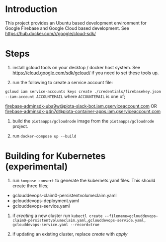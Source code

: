 # Introduction

This project provides an Ubuntu based development environment for Google Firebase and Google Cloud based development. See <https://hub.docker.com/r/google/cloud-sdk/>

# Steps

1. install gcloud tools on your desktop / docker host system.  See <https://cloud.google.com/sdk/gcloud/> if you need to set these tools up.

1. run the following to create a service account file:

`gcloud iam service-accounts keys create ./credentials/firebasekey.json --iam-account ACCOUNTEMAIL` where `ACCOUNTEMAIL` is one of;

firebase-adminsdk-uba9w@piota-slack-bot.iam.gserviceaccount.com OR
firebase-adminsdk-g4n7d@piota-container-apps.iam.gserviceaccount.com

1. build the `piotaapps/gcloudnode` image from the `piotaapps/gcloudnode` project.


1. run `docker-compose up --build`

# Building for Kubernetes (experimental)

1. run `kompose convert` to generate the kubernets yaml files. This should create three files;

* gclouddevops-claim0-persistentvolumeclaim.yaml
* gclouddevops-deployment.yaml
* gclouddevops-service.yaml

1. if _creating_ a new cluster run `kubectl create --filename=gclouddevops-claim0-persistentvolumeclaim.yaml,gclouddevops-service.yaml, gclouddevops-service.yaml --record=true`

1. if updating an existing cluster, replace _create_ with _apply_
